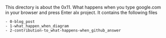 This directory is about the 0x11. What happens when you type google.com in your browser and press Enter alx project.
It contains the following files 

	- 0-blog_post
	- 1-what_happen_when_diagram
	- 2-contribution-to_what-happens-when_github_answer
